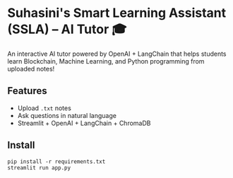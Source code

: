 
# Suhasini's Smart Learning Assistant (SSLA) – AI Tutor 🎓
An interactive AI tutor powered by OpenAI + LangChain that helps students learn Blockchain, Machine Learning, and Python programming from uploaded notes!
## Features
- Upload `.txt` notes
- Ask questions in natural language
- Streamlit + OpenAI + LangChain + ChromaDB
## Install
```
pip install -r requirements.txt
streamlit run app.py
```
